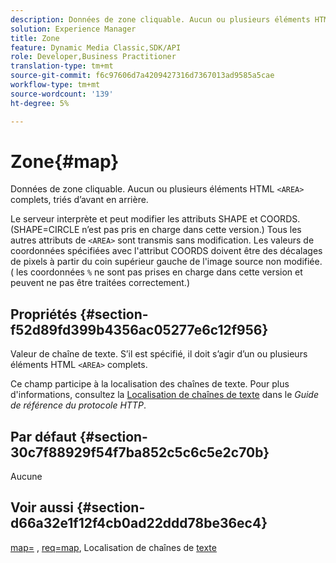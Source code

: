```yaml
---
description: Données de zone cliquable. Aucun ou plusieurs éléments HTML <AREA> complets, triés recto verso.
solution: Experience Manager
title: Zone
feature: Dynamic Media Classic,SDK/API
role: Developer,Business Practitioner
translation-type: tm+mt
source-git-commit: f6c97606d7a4209427316d7367013ad9585a5cae
workflow-type: tm+mt
source-wordcount: '139'
ht-degree: 5%

---
```



# Zone{#map}

Données de zone cliquable. Aucun ou plusieurs éléments HTML `<AREA>` complets, triés d’avant en arrière.

Le serveur interprète et peut modifier les attributs SHAPE et COORDS. (SHAPE=CIRCLE n’est pas pris en charge dans cette version.) Tous les autres attributs de `<AREA>` sont transmis sans modification. Les valeurs de coordonnées spécifiées avec l&#39;attribut COORDS doivent être des décalages de pixels à partir du coin supérieur gauche de l&#39;image source non modifiée. ( les coordonnées `%` ne sont pas prises en charge dans cette version et peuvent ne pas être traitées correctement.)

## Propriétés {#section-f52d89fd399b4356ac05277e6c12f956}

Valeur de chaîne de texte. S’il est spécifié, il doit s’agir d’un ou plusieurs éléments HTML `<AREA>` complets.

Ce champ participe à la localisation des chaînes de texte. Pour plus d&#39;informations, consultez la [Localisation de chaînes de texte](/help/aem-is-ir-api/is-api/http-ref/image-serving-api-ref/c-http-protocol-reference/c-syntax-and-features/r-text-string-localization.md) dans le *Guide de référence du protocole HTTP*.

## Par défaut {#section-30c7f88929f54f7ba852c5c6c5e2c70b}

Aucune

## Voir aussi {#section-d66a32e1f12f4cb0ad22ddd78be36ec4}

[map=](/help/aem-is-ir-api/is-api/http-ref/image-serving-api-ref/c-http-protocol-reference/c-command-reference/r-map.md) ,  [req=map](/help/aem-is-ir-api/is-api/http-ref/image-serving-api-ref/c-http-protocol-reference/c-command-reference/r-req/r-req.md), Localisation de chaînes de  [texte](/help/aem-is-ir-api/is-api/http-ref/image-serving-api-ref/c-http-protocol-reference/c-syntax-and-features/r-text-string-localization.md)
